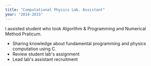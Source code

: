 ```yaml
---
title: "Computational Physics Lab. Assistant"
year: "2014-2015"
---
```

I assisted student who took Algorithm & Programming and Numerical Method Praticum.
- Sharing knowledge about fundamental programming and physics computation using C.
- Review student lab's assignment
- Lead lab's assistant recruitment